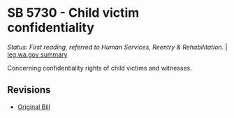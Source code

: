 # SB 5730 - Child victim confidentiality
*Status: First reading, referred to Human Services, Reentry & Rehabilitation.* | [leg.wa.gov summary](https://app.leg.wa.gov/billsummary?BillNumber=5730&Year=2021)

Concerning confidentiality rights of child victims and witnesses.

## Revisions
* [Original Bill](1/)